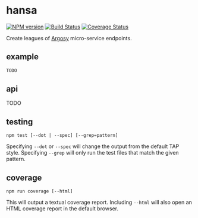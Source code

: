 # hansa

[![NPM version](https://badge.fury.io/js/hansa.png)](http://badge.fury.io/js/hansa)
[![Build Status](https://travis-ci.org/jasonpincin/hansa.svg?branch=master)](https://travis-ci.org/jasonpincin/hansa)
[![Coverage Status](https://coveralls.io/repos/jasonpincin/hansa/badge.png?branch=master)](https://coveralls.io/r/jasonpincin/hansa?branch=master)

Create leagues of [Argosy](https://github.com/jasonpincin/argosy) micro-service endpoints.

## example

```javascript
TODO
```

## api

TODO

## testing

`npm test [--dot | --spec] [--grep=pattern]`

Specifying `--dot` or `--spec` will change the output from the default TAP style. 
Specifying `--grep` will only run the test files that match the given pattern.

## coverage

`npm run coverage [--html]`

This will output a textual coverage report. Including `--html` will also open 
an HTML coverage report in the default browser.
